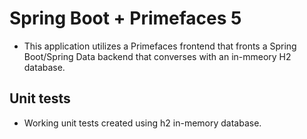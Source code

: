 # Spring Boot + Primefaces 5
- This application utilizes a Primefaces frontend that fronts a Spring Boot/Spring Data backend that converses
with an in-mmeory H2 database.

## Unit tests
- Working unit tests created using h2 in-memory database.